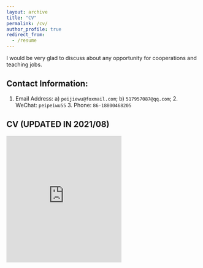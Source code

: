 ```yaml
---
layout: archive
title: "CV"
permalink: /cv/
author_profile: true
redirect_from:
  - /resume
---
```

I would be very glad to discuss about any opportunity for cooperations and teaching jobs.
## Contact Information:
1. Email Address: a) `peijiewu@foxmail.com`; b) `517957087@qq.com`; 2. WeChat: `peipeiwu55` 3. Phone: `86-18800468205 `

## CV (UPDATED IN 2021/08)
<embed src="https://github.com/peipeiwu1119/wupeijie/blob/0aba8e44d6b2513c0b88d9df92d1995a6b5cc2de/files/PeijieWu%20(CV_Aug2021).pdf" type="application/pdf" height="330px"/>
